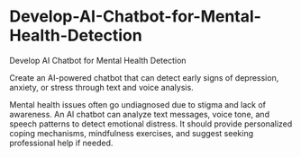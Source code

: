 # Develop-AI-Chatbot-for-Mental-Health-Detection
Develop AI Chatbot for Mental Health Detection

Create an AI-powered chatbot that can detect
early signs of depression, anxiety, or stress
through text and voice analysis.

Mental health issues often go undiagnosed due to stigma 
and lack of awareness. An AI chatbot can analyze text 
messages, voice tone, and speech patterns to detect 
emotional distress. It should provide personalized coping 
mechanisms, mindfulness exercises, and suggest seeking 
professional help if needed.

